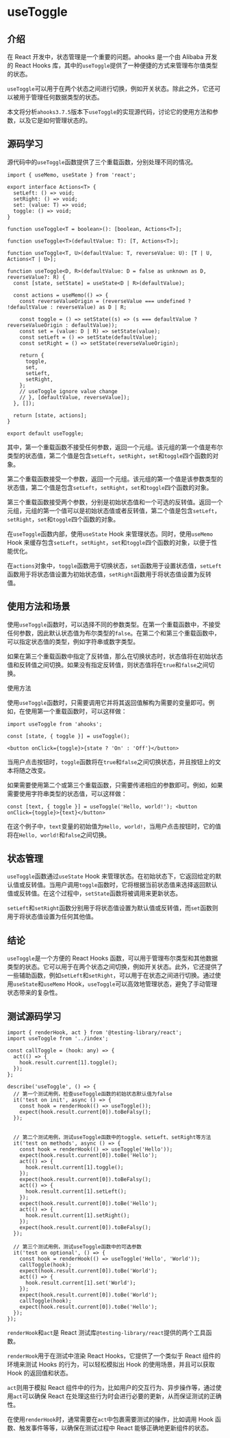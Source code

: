 # useToggle

## 介绍

在 React 开发中，状态管理是一个重要的问题。ahooks 是一个由 Alibaba 开发的 React Hooks 库，其中的`useToggle`提供了一种便捷的方式来管理布尔值类型的状态。

`useToggle`可以用于在两个状态之间进行切换，例如开关状态。除此之外，它还可以被用于管理任何数据类型的状态。

本文将分析`ahooks3.7.5`版本下`useToggle`的实现源代码，讨论它的使用方法和参数，以及它是如何管理状态的。

## 源码学习

源代码中的`useToggle`函数提供了三个重载函数，分别处理不同的情况。

```
import { useMemo, useState } from 'react';

export interface Actions<T> {
  setLeft: () => void;
  setRight: () => void;
  set: (value: T) => void;
  toggle: () => void;
}

function useToggle<T = boolean>(): [boolean, Actions<T>];

function useToggle<T>(defaultValue: T): [T, Actions<T>];

function useToggle<T, U>(defaultValue: T, reverseValue: U): [T | U, Actions<T | U>];

function useToggle<D, R>(defaultValue: D = false as unknown as D, reverseValue?: R) {
  const [state, setState] = useState<D | R>(defaultValue);

  const actions = useMemo(() => {
    const reverseValueOrigin = (reverseValue === undefined ? !defaultValue : reverseValue) as D | R;

    const toggle = () => setState((s) => (s === defaultValue ? reverseValueOrigin : defaultValue));
    const set = (value: D | R) => setState(value);
    const setLeft = () => setState(defaultValue);
    const setRight = () => setState(reverseValueOrigin);

    return {
      toggle,
      set,
      setLeft,
      setRight,
    };
    // useToggle ignore value change
    // }, [defaultValue, reverseValue]);
  }, []);

  return [state, actions];
}

export default useToggle;

```

其中，第一个重载函数不接受任何参数，返回一个元组。该元组的第一个值是布尔类型的状态值，第二个值是包含`setLeft`，`setRight`，`set`和`toggle`四个函数的对象。

第二个重载函数接受一个参数，返回一个元组。该元组的第一个值是该参数类型的状态值，第二个值是包含`setLeft`，`setRight`，`set`和`toggle`四个函数的对象。

第三个重载函数接受两个参数，分别是初始状态值和一个可选的反转值。返回一个元组，元组的第一个值可以是初始状态值或者反转值，第二个值是包含`setLeft`，`setRight`，`set`和`toggle`四个函数的对象。

在`useToggle`函数内部，使用`useState` Hook 来管理状态。同时，使用`useMemo` Hook 来缓存包含`setLeft`，`setRight`，`set`和`toggle`四个函数的对象，以便于性能优化。

在`actions`对象中，`toggle`函数用于切换状态，`set`函数用于设置状态值，`setLeft`函数用于将状态值设置为初始状态值，`setRight`函数用于将状态值设置为反转值。

## 使用方法和场景

使用`useToggle`函数时，可以选择不同的参数类型。在第一个重载函数中，不接受任何参数，因此默认状态值为布尔类型的`false`。在第二个和第三个重载函数中，可以指定状态值的类型，例如字符串或数字类型。

如果在第三个重载函数中指定了反转值，那么在切换状态时，状态值将在初始状态值和反转值之间切换。如果没有指定反转值，则状态值将在`true`和`false`之间切换。

使用方法

使用`useToggle`函数时，只需要调用它并将其返回值解构为需要的变量即可。例如，在使用第一个重载函数时，可以这样做：

```
import useToggle from 'ahooks';

const [state, { toggle }] = useToggle();

<button onClick={toggle}>{state ? 'On' : 'Off'}</button>
```

当用户点击按钮时，`toggle`函数将在`true`和`false`之间切换状态，并且按钮上的文本将随之改变。

如果需要使用第二个或第三个重载函数，只需要传递相应的参数即可。例如，如果需要使用字符串类型的状态值，可以这样做：

```
const [text, { toggle }] = useToggle('Hello, world!'); <button onClick={toggle}>{text}</button>
```

在这个例子中，`text`变量的初始值为`Hello, world!`，当用户点击按钮时，它的值将在`Hello, world!`和`false`之间切换。

## 状态管理

`useToggle`函数通过`useState` Hook 来管理状态。在初始状态下，它返回给定的默认值或反转值。当用户调用`toggle`函数时，它将根据当前状态值来选择返回默认值或反转值。在这个过程中，`setState`函数将被调用来更新状态。

`setLeft`和`setRight`函数分别用于将状态值设置为默认值或反转值，而`set`函数则用于将状态值设置为任何其他值。

## 结论

`useToggle`是一个方便的 React Hooks 函数，可以用于管理布尔类型和其他数据类型的状态。它可以用于在两个状态之间切换，例如开关状态。此外，它还提供了一些辅助函数，例如`setLeft`和`setRight`，可以用于在状态之间进行切换。通过使用`useState`和`useMemo` Hook，`useToggle`可以高效地管理状态，避免了手动管理状态带来的复杂性。

## 测试源码学习

```
import { renderHook, act } from '@testing-library/react';
import useToggle from '../index';

const callToggle = (hook: any) => {
  act(() => {
    hook.result.current[1].toggle();
  });
};

describe('useToggle', () => {
  // 第一个测试用例，检查useToggle函数的初始状态默认值为false
  it('test on init', async () => {
    const hook = renderHook(() => useToggle());
    expect(hook.result.current[0]).toBeFalsy();
  });


  // 第二个测试用例，测试useToggle函数中的toggle、setLeft、setRight等方法
  it('test on methods', async () => {
    const hook = renderHook(() => useToggle('Hello'));
    expect(hook.result.current[0]).toBe('Hello');
    act(() => {
      hook.result.current[1].toggle();
    });
    expect(hook.result.current[0]).toBeFalsy();
    act(() => {
      hook.result.current[1].setLeft();
    });
    expect(hook.result.current[0]).toBe('Hello');
    act(() => {
      hook.result.current[1].setRight();
    });
    expect(hook.result.current[0]).toBeFalsy();
  });

  // 第三个测试用例，测试useToggle函数中的可选参数
  it('test on optional', () => {
    const hook = renderHook(() => useToggle('Hello', 'World'));
    callToggle(hook);
    expect(hook.result.current[0]).toBe('World');
    act(() => {
      hook.result.current[1].set('World');
    });
    expect(hook.result.current[0]).toBe('World');
    callToggle(hook);
    expect(hook.result.current[0]).toBe('Hello');
  });
});
```

`renderHook`和`act`是 React 测试库`@testing-library/react`提供的两个工具函数。

`renderHook`用于在测试中渲染 React Hooks，它提供了一个类似于 React 组件的环境来测试 Hooks 的行为，可以轻松模拟出 Hook 的使用场景，并且可以获取 Hook 的返回值和状态。

`act`则用于模拟 React 组件中的行为，比如用户的交互行为、异步操作等，通过使用`act`可以确保 React 在处理这些行为时会进行必要的更新，从而保证测试的正确性。

在使用`renderHook`时，通常需要在`act`中包裹需要测试的操作，比如调用 Hook 函数、触发事件等等，以确保在测试过程中 React 能够正确地更新组件的状态。
